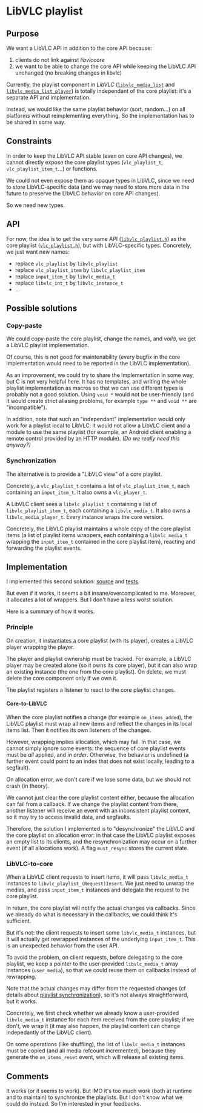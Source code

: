 # LibVLC playlist


## Purpose

We want a LibVLC API in addition to the core API because:
 1. clients do not link against _libvlccore_
 2. we want to be able to change the core API while keeping the LibVLC API
    unchanged (no breaking changes in libvlc)

Currently, the playlist component in _LibVLC_ ([`libvlc_media_list`] and
[`libvlc_media_list_player`]) is totally independant of the core playlist: it's
a separate API and implementation.

[`libvlc_media_list`]: include/vlc/libvlc_media_list.h
[`libvlc_media_list_player`]: include/vlc/libvlc_media_list_player.h

Instead, we would like the same playlist behavior (sort, random…) on all
platforms without reimplementing everything. So the implementation has to be
shared in some way.



## Constraints

In order to keep the LibVLC API stable (even on core API changes), we cannot
directly expose the core playlist types (`vlc_playlist_t`,
`vlc_playlist_item_t`…) or functions.

We could not even expose them as opaque types in LibVLC, since we need to store
LibVLC-specific data (and we may need to store more data in the future to
preserve the LibVLC behavior on core API changes).

So we need new types.


## API

For now, the idea is to get the very same API ([`libvlc_playlist.h`]) as the
core playlist ([`vlc_playlist.h`]), but with LibVLC-specific types. Concretely,
we just want new names:

 - replace `vlc_playlist` by `libvlc_playlist`
 - replace `vlc_playlist_item` by `libvlc_playlist_item`
 - replace `input_item_t` by `libvlc_media_t`
 - replace `libvlc_int_t` by `libvlc_instance_t`
 - …

[`libvlc_playlist.h`]: include/vlc/libvlc_playlist.h
[`vlc_playlist.h`]: include/vlc_playlist.h


## Possible solutions


### Copy-paste

We could copy-paste the core playlist, change the names, and _voilà_, we get a
LibVLC playlist implementation.

Of course, this is not good for maintenability (every bugfix in the core
implementation would need to be reported in the LibVLC implementation).

As an improvement, we could try to share the implementation in some way, but C
is not very helpful here. It has no templates, and writing the whole playlist
implementation as macros so that we can use different types is probably not a
good solution. Using `void *` would not be user-friendly (and it would create
strict aliasing problems, for example `type **` and `void **` are
"incompatible").

In addition, note that such an "independant" implementation would only work for
a playlist local to LibVLC: it would not allow a LibVLC client and a module to
use the same playlist (for example, an Android client enabling a remote control
provided by an HTTP module). _(Do we really need this anyway?)_


### Synchronization

The alternative is to provide a "LibVLC view" of a core playlist.

Concretely, a `vlc_playlist_t` contains a list of `vlc_playlist_item_t`, each
containing an `input_item_t`. It also owns a `vlc_player_t`.

A LibVLC client sees a `libvlc_playlist_t` containing a list of
`libvlc_playlist_item_t`, each containing a `libvlc_media_t`. It also owns a
`libvlc_media_player_t`. Every instance wraps the core version.

Concretely, the LibVLC playlist maintains a whole copy of the core playlist
items (a list of playlist items wrappers, each containing a `libvlc_media_t`
wrapping the `input_item_t` contained in the core playlist item), reacting and
forwarding the playlist events.


## Implementation

I implemented this second solution: [source][playlist_new] and
[tests][test_playlist].

[playlist_new]: lib/playlist_new.c
[test_playlist]: test/libvlc/playlist.c

But even if it works, it seems a bit insane/overcomplicated to me. Moreover, it
allocates a lot of wrappers. But I don't have a less worst solution.

Here is a summary of how it works.


### Principle

On creation, it instantiates a core playlist (with its player), creates a
LibVLC player wrapping the player.

The player and playlist ownership must be tracked. For example, a LibVLC player
may be created alone (so it owns its core player), but it can also wrap an
existing instance (the one from the core playlist). On delete, we must delete
the core component only if we own it.

The playlist registers a listener to react to the core playlist changes.


#### Core-to-LibVLC

When the core playlist notifies a change (for example `on_items_added`), the
LibVLC playlist must wrap all new items and reflect the changes in its local
items list. Then it notifies its own listeners of the changes.

However, wrapping implies allocation, which may fail. In that case, we cannot
simply ignore some events: the sequence of core playlist events must be _all_
applied, and _in order_. Otherwise, the behavior is undefined (a further event
could point to an index that does not exist locally, leading to a segfault).

On allocation error, we don't care if we lose some data, but we should not crash
(in theory).

We cannot just clear the core playlist content either, because the allocation
can fail from a callback. If we change the playlist content from there, another
listener will receive an event with an inconsistent playlist content, so it may
try to access invalid data, and segfaults.

Therefore, the solution I implemented is to "desynchronize" the LibVLC and the
core playlist on allocation error: in that case the LibVLC playlist exposes an
empty list to its clients, and the resynchronization may occur on a further
event (if all allocations work). A flag `must_resync` stores the current state.


### LibVLC-to-core

When a LibVLC client requests to insert items, it will pass `libvlc_media_t`
instances to `libvlc_playlist_(Request)Insert`. We just need to unwrap the
medias, and pass `input_item_t` instances and delegate the request to the core
playlist.

In return, the core playlist will notify the actual changes via callbacks. Since
we already do what is necessary in the callbacks, we could think it's
sufficient.

But it's not: the client requests to insert some `libvlc_media_t` instances, but
it will actually get rewrapped instances of the underlying `input_item_t`. This
is an unexpected behavior from the user API.

To avoid the problem, on client requests, before delegating to the core
playlist, we keep a pointer to the user-provided `libvlc_media_t` array
instances (`user_media`), so that we could reuse them on callbacks instead of
rewrapping.

Note that the actual changes may differ from the requested changes (cf details
about [playlist synchronization]), so it's not always straightforward, but it
works.

Concretely, we first check whether we already know a user-provided
`libvlc_media_t` instance for each item received from the core playlist; if we
don't, we wrap it (it may also happen, the playlist content can change
indepedantly of the LibVLC client).

On some operations (like shuffling), the list of `libvlc_media_t` instances must
be copied (and all media refcount incremented), because they generate the
`on_items_reset` event, which will release all existing items.


[playlist synchronization]: https://blog.rom1v.com/2019/05/a-new-core-playlist-for-vlc-4/#synchronization


## Comments

It works (or it seems to work). But IMO it's too much work (both at runtime and
to maintain) to synchronize the playlists. But I don't know what we could do
instead. So I'm interested in your feedbacks.

